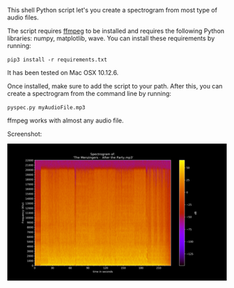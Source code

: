 This shell Python script let's you create a spectrogram from most type of audio files.

The script requires [ffmpeg](https://ffmpeg.org/) to be installed and requires the following Python libraries: numpy, matplotlib, wave. You can install these requirements by running:

`pip3 install -r requirements.txt`

It has been tested on Mac OSX 10.12.6.

Once installed, make sure to add the script to your path. After this, you can create a spectrogram from the command line by running:

`pyspec.py myAudioFile.mp3`

ffmpeg works with almost any audio file.

Screenshot:

<img src="exampleSpectrogram.png" width="600">

